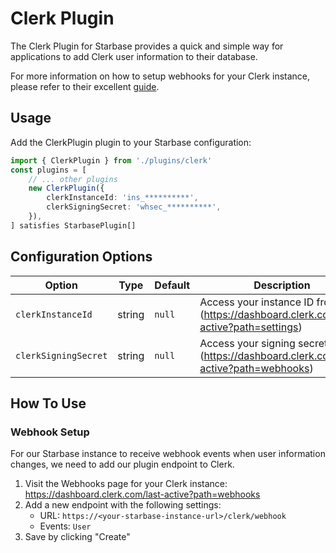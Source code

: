 # Clerk Plugin

The Clerk Plugin for Starbase provides a quick and simple way for applications to add Clerk user information to their database.

For more information on how to setup webhooks for your Clerk instance, please refer to their excellent [guide](https://clerk.com/docs/webhooks/sync-data).

## Usage

Add the ClerkPlugin plugin to your Starbase configuration:

```typescript
import { ClerkPlugin } from './plugins/clerk'
const plugins = [
    // ... other plugins
    new ClerkPlugin({
        clerkInstanceId: 'ins_**********',
        clerkSigningSecret: 'whsec_**********',
    }),
] satisfies StarbasePlugin[]
```

## Configuration Options

| Option               | Type   | Default | Description                                                                             |
| -------------------- | ------ | ------- | --------------------------------------------------------------------------------------- |
| `clerkInstanceId`    | string | `null`  | Access your instance ID from  (https://dashboard.clerk.com/last-active?path=settings)   |
| `clerkSigningSecret` | string | `null`  | Access your signing secret from (https://dashboard.clerk.com/last-active?path=webhooks) |

## How To Use

### Webhook Setup

For our Starbase instance to receive webhook events when user information changes, we need to add our plugin endpoint to Clerk.

1. Visit the Webhooks page for your Clerk instance: https://dashboard.clerk.com/last-active?path=webhooks
2. Add a new endpoint with the following settings:
    - URL: `https://<your-starbase-instance-url>/clerk/webhook`
    - Events: `User`
3. Save by clicking "Create"
